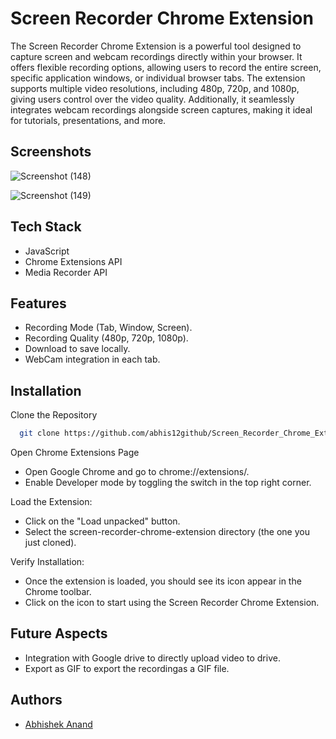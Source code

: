
# Screen Recorder Chrome Extension

The Screen Recorder Chrome Extension is a powerful tool designed to capture screen and webcam recordings directly within your browser. It offers flexible recording options, allowing users to record the entire screen, specific application windows, or individual browser tabs. The extension supports multiple video resolutions, including 480p, 720p, and 1080p, giving users control over the video quality. Additionally, it seamlessly integrates webcam recordings alongside screen captures, making it ideal for tutorials, presentations, and more.

## Screenshots

![Screenshot (148)](https://github.com/user-attachments/assets/5ee6aaf4-9f0f-4448-98ca-05f3a80be256)

![Screenshot (149)](https://github.com/user-attachments/assets/9b634db7-b6f6-48ec-a89f-90f96ef4c7f2)





## Tech Stack

* JavaScript   
* Chrome Extensions API
* Media Recorder API


## Features

- Recording Mode (Tab, Window, Screen).
- Recording Quality (480p, 720p, 1080p).
- Download to save locally.
- WebCam integration in each tab.


## Installation

Clone the Repository

```bash
  git clone https://github.com/abhis12github/Screen_Recorder_Chrome_Extension

```
Open Chrome Extensions Page
* Open Google Chrome and go to chrome://extensions/.
* Enable Developer mode by toggling the switch in the top right corner.

Load the Extension:
* Click on the "Load unpacked" button.
* Select the screen-recorder-chrome-extension directory (the one you just cloned).

Verify Installation:

* Once the extension is loaded, you should see its icon appear in the Chrome toolbar.
* Click on the icon to start using the Screen Recorder Chrome Extension.


    
## Future Aspects

* Integration with Google drive to directly upload video to drive.
* Export as GIF to export the recordingas a GIF file.
## Authors

- [Abhishek Anand](https://github.com/abhis12github)

